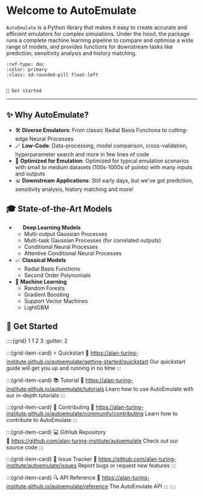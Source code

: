 # Welcome to AutoEmulate

`AutoEmulate` is a Python library that makes it easy to create accurate and efficient emulators for complex simulations. Under the hood, the package runs a complete machine learning pipeline to compare and optimise a wide range of models, and provides functions for downstream tasks like prediction, sensitivity analysis and history matching.

```{button-ref} getting-started/index
:ref-type: doc
:color: primary
:class: sd-rounded-pill float-left


🚀 Get started
```

---

## ✨ Why AutoEmulate?

- 🛠️ **Diverse Emulators**: From classic Radial Basis Functions to cutting-edge Neural Processes
- 🪄 **Low-Code**: Data-processing, model comparison, cross-validation, hyperparameter search and more in few lines of code
- 🎯 **Optimized for Emulation**: Optimized for typical emulation scenarios with small to medium datasets (100s-1000s of points) with many inputs and outputs
- 📊 **Downstream Applications**: Still early days, but we've got prediction, sensitivity analysis, history matching and more!

## 🎓 State-of-the-Art Models

- <img src="https://pytorch.org/assets/images/pytorch-logo.png" height="16"/> **Deep Learning Models**
  - Multi-output Gaussian Processes
  - Multi-task Gaussian Processes (for correlated outputs)
  - Conditional Neural Processes
  - Attentive Conditional Neural Processes
- 📈 **Classical Models**
  - Radial Basis Functions
  - Second Order Polynomials
- 🌲 **Machine Learning**
  - Random Forests
  - Gradient Boosting
  - Support Vector Machines
  - LightGBM

## 🔗 Get Started

::::{grid} 1 1 2 3
:gutter: 2

:::{grid-item-card} ⚡ Quickstart
:link: https://alan-turing-institute.github.io/autoemulate/getting-started/quickstart
Our quickstart guide will get you up and running in no time
:::

:::{grid-item-card} 📚 Tutorial
:link: https://alan-turing-institute.github.io/autoemulate/tutorials
Learn how to use AutoEmulate with our in-depth tutorials
:::

:::{grid-item-card} 👥 Contributing
:link: https://alan-turing-institute.github.io/autoemulate/community/contributing
Learn how to contribute to AutoEmulate
:::

:::{grid-item-card} 💻 GitHub Repository  
:link: https://github.com/alan-turing-institute/autoemulate
Check out our source code
:::

:::{grid-item-card} 🐛 Issue Tracker
:link: https://github.com/alan-turing-institute/autoemulate/issues
Report bugs or request new features
:::

:::{grid-item-card} 🔍 API Reference
:link: https://alan-turing-institute.github.io/autoemulate/reference
The AutoEmulate API
:::
::::
